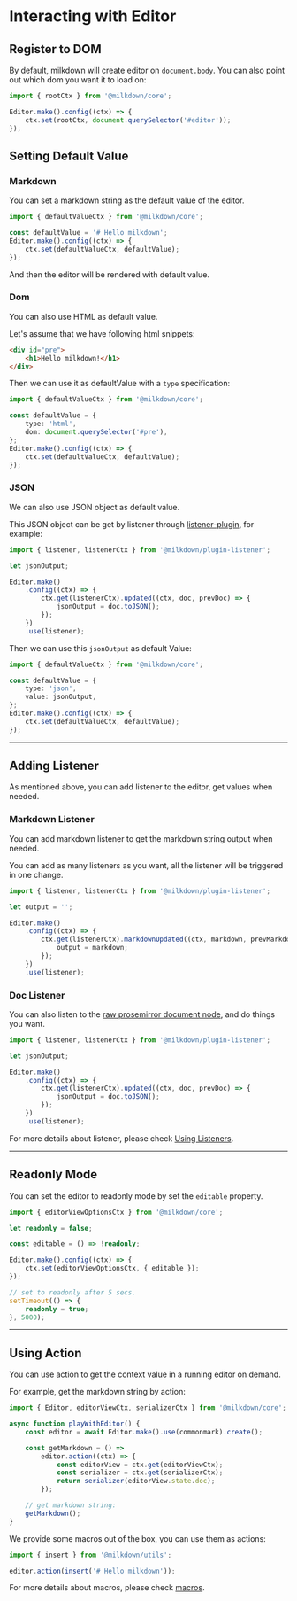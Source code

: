 # Interacting with Editor

## Register to DOM

By default, milkdown will create editor on `document.body`. You can also point out which dom you want it to load on:

```typescript
import { rootCtx } from '@milkdown/core';

Editor.make().config((ctx) => {
    ctx.set(rootCtx, document.querySelector('#editor'));
});
```

## Setting Default Value

### Markdown

You can set a markdown string as the default value of the editor.

```typescript
import { defaultValueCtx } from '@milkdown/core';

const defaultValue = '# Hello milkdown';
Editor.make().config((ctx) => {
    ctx.set(defaultValueCtx, defaultValue);
});
```

And then the editor will be rendered with default value.

### Dom

You can also use HTML as default value.

Let's assume that we have following html snippets:

```html
<div id="pre">
    <h1>Hello milkdown!</h1>
</div>
```

Then we can use it as defaultValue with a `type` specification:

```typescript
import { defaultValueCtx } from '@milkdown/core';

const defaultValue = {
    type: 'html',
    dom: document.querySelector('#pre'),
};
Editor.make().config((ctx) => {
    ctx.set(defaultValueCtx, defaultValue);
});
```

### JSON

We can also use JSON object as default value.

This JSON object can be get by listener through [listener-plugin](https://www.npmjs.com/package/@milkdown/plugin-listener), for example:

```typescript
import { listener, listenerCtx } from '@milkdown/plugin-listener';

let jsonOutput;

Editor.make()
    .config((ctx) => {
        ctx.get(listenerCtx).updated((ctx, doc, prevDoc) => {
            jsonOutput = doc.toJSON();
        });
    })
    .use(listener);
```

Then we can use this `jsonOutput` as default Value:

```typescript
import { defaultValueCtx } from '@milkdown/core';

const defaultValue = {
    type: 'json',
    value: jsonOutput,
};
Editor.make().config((ctx) => {
    ctx.set(defaultValueCtx, defaultValue);
});
```

---

## Adding Listener

As mentioned above, you can add listener to the editor, get values when needed.

### Markdown Listener

You can add markdown listener to get the markdown string output when needed.

You can add as many listeners as you want, all the listener will be triggered in one change.

```typescript
import { listener, listenerCtx } from '@milkdown/plugin-listener';

let output = '';

Editor.make()
    .config((ctx) => {
        ctx.get(listenerCtx).markdownUpdated((ctx, markdown, prevMarkdown) => {
            output = markdown;
        });
    })
    .use(listener);
```

### Doc Listener

You can also listen to the [raw prosemirror document node](https://prosemirror.net/docs/ref/#model.Node), and do things you want.

```typescript
import { listener, listenerCtx } from '@milkdown/plugin-listener';

let jsonOutput;

Editor.make()
    .config((ctx) => {
        ctx.get(listenerCtx).updated((ctx, doc, prevDoc) => {
            jsonOutput = doc.toJSON();
        });
    })
    .use(listener);
```

For more details about listener, please check [Using Listeners]().

---

## Readonly Mode

You can set the editor to readonly mode by set the `editable` property.

```typescript
import { editorViewOptionsCtx } from '@milkdown/core';

let readonly = false;

const editable = () => !readonly;

Editor.make().config((ctx) => {
    ctx.set(editorViewOptionsCtx, { editable });
});

// set to readonly after 5 secs.
setTimeout(() => {
    readonly = true;
}, 5000);
```

---

## Using Action

You can use action to get the context value in a running editor on demand.

For example, get the markdown string by action:

```typescript
import { Editor, editorViewCtx, serializerCtx } from '@milkdown/core';

async function playWithEditor() {
    const editor = await Editor.make().use(commonmark).create();

    const getMarkdown = () =>
        editor.action((ctx) => {
            const editorView = ctx.get(editorViewCtx);
            const serializer = ctx.get(serializerCtx);
            return serializer(editorView.state.doc);
        });

    // get markdown string:
    getMarkdown();
}
```

We provide some macros out of the box, you can use them as actions:

```typescript
import { insert } from '@milkdown/utils';

editor.action(insert('# Hello milkdown'));
```

For more details about macros, please check [macros](/macros).
